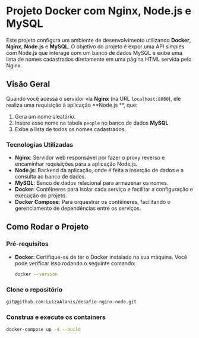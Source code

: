 # Projeto Docker com Nginx, Node.js e MySQL

Este projeto configura um ambiente de desenvolvimento utilizando **Docker**, **Nginx**, **Node.js** e **MySQL**. O
objetivo do projeto é expor uma API simples com Node.js que interage com um banco de dados MySQL e exibe uma lista de
nomes cadastrados diretamente em uma página HTML servida pelo Nginx.

## Visão Geral

Quando você acessa o servidor via **Nginx** (na URL `localhost:8080`), ele realiza uma requisição à aplicação **Node.js
**, que:

1. Gera um nome aleatório.
2. Insere esse nome na tabela `people` no banco de dados **MySQL**.
3. Exibe a lista de todos os nomes cadastrados.

### Tecnologias Utilizadas

- **Nginx**: Servidor web responsável por fazer o proxy reverso e encaminhar requisições para a aplicação Node.js.
- **Node.js**: Backend da aplicação, onde é feita a inserção de dados e a consulta ao banco de dados.
- **MySQL**: Banco de dados relacional para armazenar os nomes.
- **Docker**: Contêineres para isolar cada serviço e facilitar a configuração e execução do projeto.
- **Docker Compose**: Para orquestrar os contêineres, facilitando o gerenciamento de dependências entre os serviços.

## Como Rodar o Projeto

### Pré-requisitos

- **Docker**: Certifique-se de ter o Docker instalado na sua máquina. Você pode verificar isso rodando o seguinte
  comando:

  ```bash
  docker --version
  ```

### Clone o repositório

  ```bash
  git@github.com:LuizaAlanis/desafio-nginx-node.git
  ```

### Construa e execute os containers

  ```bash
  docker-compose up -d --build
  ```